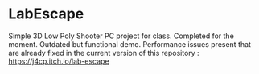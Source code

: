 # LabEscape
Simple 3D Low Poly Shooter PC project for class.
Completed for the moment.
Outdated but functional demo. Performance issues present that are already fixed in the current version of this repository : https://j4cp.itch.io/lab-escape
